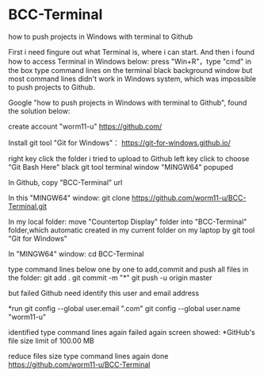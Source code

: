 # BCC-Terminal
how to push projects in Windows with terminal to Github

First i need fingure out what Terminal is, where i can start. 
And then i found how to access Terminal in Windows below:
press "Win+R"，type "cmd" in the box
type command lines on the terminal black background window
but most command lines didn't work in Windows system, which was impossible to push projects to Github. 

Google "how to push projects in Windows with terminal to Github", found the solution below:

create account "worm11-u"
https://github.com/

Install git tool "Git for Windows"：
https://git-for-windows.github.io/

right key click the folder i tried to upload to Github
left key click to choose "Git Bash Here"
black git tool terminal window "MINGW64" popuped

In Github, copy "BCC-Terminal" url

In this "MINGW64" window:
git clone https://github.com/worm11-u/BCC-Terminal.git

In my local folder:
move "Countertop Display" folder into "BCC-Terminal" folder,which automatic created in my current folder on my laptop by git tool "Git for Windows"  

In "MINGW64" window:
cd BCC-Terminal

type command lines below one by one to add,commit and push all files in the folder:
git add .
git commit -m "*"
git push -u origin master

but failed
Github need identify this user and email address

*run
git config --global user.email ".com"
git config --global user.name "worm11-u"

identified
type command lines again
failed again
screen showed:
*GitHub's file size limit of 100.00 MB

reduce files size
type command lines again
done
https://github.com/worm11-u/BCC-Terminal
